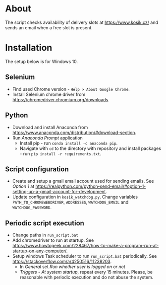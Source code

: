 # About
The script checks availability of delivery slots at https://www.kosik.cz/ and sends an email when a free slot is present.

# Installation
The setup below is for Windows 10.

## Selenium
- Find used Chrome version - `Help > About Google Chrome`.
- Install Selenium chrome driver from https://chromedriver.chromium.org/downloads.

## Python
- Download and install Anaconda from https://www.anaconda.com/distribution/#download-section.
- Run _Anaconda Prompt_ application
  - Install pip - run `conda install -c anaconda pip`.
  - Navigate with `cd` to the directory with repository and install packages - run `pip install -r requirements.txt`.

## Script configuration
- Create and setup a gmail email account used for sending emails. See _Option 1_ at https://realpython.com/python-send-email/#option-1-setting-up-a-gmail-account-for-development.
- Update configuration in `kosik_watchdog.py`. Change variables `PATH_TO_CHROMEWEBDRIVER`, `ADDRESSES`, `WATCHDOG_EMAIL` and `WATCHDOG_PASSWORD`.

## Periodic script execution
- Change paths in `run_script.bat`
- Add chromedriver to run at startup. See https://www.howtogeek.com/228467/how-to-make-a-program-run-at-startup-on-any-computer/.
- Setup windows Task scheduler to run `run_script.bat` periodically. See https://stackoverflow.com/a/4250516/11238203.
  - In _General_ set _Run whether user is logged on or not_
  - _Triggers_ - _At system startup_, repeat every 15 minutes. Please, be reasonable with periodic execution and do not abuse the system.
